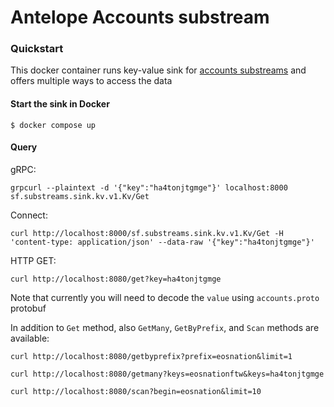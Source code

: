 # Antelope Accounts substream

### Quickstart
This docker container runs key-value sink for [accounts substreams](https://github.com/pinax-network/substreams/releases/tag/accounts-v0.4.0) and offers multiple ways to access the data

#### Start the sink in Docker
```
$ docker compose up
```

#### Query


gRPC:
```
grpcurl --plaintext -d '{"key":"ha4tonjtgmge"}' localhost:8000 sf.substreams.sink.kv.v1.Kv/Get
```

Connect:
```
curl http://localhost:8000/sf.substreams.sink.kv.v1.Kv/Get -H 'content-type: application/json' --data-raw '{"key":"ha4tonjtgmge"}'
```

HTTP GET:
```
curl http://localhost:8080/get?key=ha4tonjtgmge
```

Note that currently you will need to decode the `value` using `accounts.proto` protobuf

In addition to `Get` method, also `GetMany`, `GetByPrefix`, and `Scan` methods are available:
```
curl http://localhost:8080/getbyprefix?prefix=eosnation&limit=1
```
```
curl http://localhost:8080/getmany?keys=eosnationftw&keys=ha4tonjtgmge
```
```
curl http://localhost:8080/scan?begin=eosnation&limit=10
```